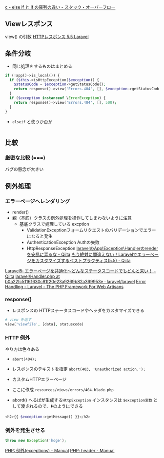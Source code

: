 [c - else if と if の羅列の違い - スタック・オーバーフロー](https://ja.stackoverflow.com/questions/42218/else-if-%E3%81%A8-if-%E3%81%AE%E7%BE%85%E5%88%97%E3%81%AE%E9%81%95%E3%81%84/42225)


## Viewレスポンス
view() の引数
[HTTPレスポンス 5.5 Laravel](https://readouble.com/laravel/5.5/ja/responses.html)


## 条件分岐
- 同じ処理をするものはまとめる
```php
if (!app()->is_local()) {
  if ($this->isHttpException($exception)) {
    $statusCode = $exception->getStatusCode();
    return response()->view('Errors.404', [], $exception->getStatusCode());
  }
  if ($exception instanceof \ErrorException) {
    return response()->view('Errors.404', [], 500);
  }
}
```
- `elseif` と使うか否か
```php

```

## 比較
### 厳密な比較 (===)
バグの懸念が大きい

## 例外処理
### エラーページへレンダリング
- render()
- 親（基底）クラスの例外処理を操作してしまわないように注意
  - 基底クラスで処理している excption
    - ValidationExceptionフォームリクエストのバリデーションでエラーになると発生
    - AuthenticationException Authの失敗
    - HttpResponseException
    [laravelのApp\Exception\Handlerのrenderを安易に弄るな - Qiita](https://qiita.com/miyamonz/items/d010e44ac48c9cfdd503)
    [もう絶対に間違えない！Laravelでエラーページをカスタマイズするベストプラクティス(5.5) - Qiita](https://qiita.com/kamukiriri/items/fd03161998236622fd17)

[Laravel5: エラーページを共通化〜どんなステータスコードでもどんと来い！ - Qiita](https://qiita.com/M_Ishikawa/items/1f0d72fc93286109464e#answer)
[laravel/Handler.php at b0a22fc51161630c81f20e23a9269b82a369953e · laravel/laravel](https://github.com/laravel/laravel/blob/b0a22fc51161630c81f20e23a9269b82a369953e/app/Exceptions/Handler.php#L43-L50)
[Error Handling - Laravel - The PHP Framework For Web Artisans](https://laravel.com/docs/7.x/errors#render-method)
###  response()
- レスポンスの HTTPステータスコードやヘッダをカスタマイズできる
```php
# view を返す
view('viewfile', [data], statuscode)
```

### HTTP 例外
やり方は色々ある
- `abort(404);`

- レスポンスのテキストを指定
`abort(403, 'Unauthorized action.');`

-  カスタムHTTPエラーページ
  - ここに作成
`resources/views/errors/404.blade.php`
  - abord() へるぱが生成する`HttpException` インスタンスは `$exception変数` として渡されるので、⬇️のようにできる
```php
<h2>{{ $exception->getMessage() }}</h2>

```

### 例外を発生させる
```php
throw new Exception('hoge');
```
[PHP: 例外(exceptions) - Manual](https://www.php.net/manual/ja/language.exceptions.php)
[PHP: header - Manual](https://www.php.net/manual/ja/function.header.php)
